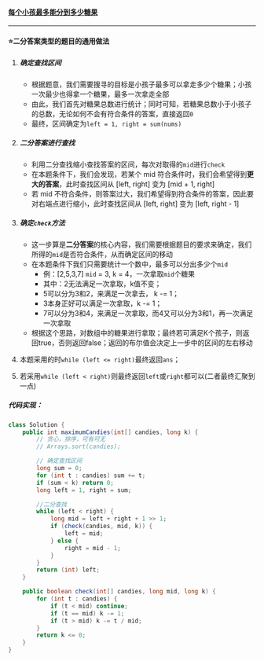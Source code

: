#### <a href="https://leetcode.cn/problems/maximum-candies-allocated-to-k-children/">每个小孩最多能分到多少糖果</a>

-------------

#### :star:二分答案类型的题目的通用做法

1. ##### 确定查找区间

   - 根据题意，我们需要搜寻的目标是小孩子最多可以拿走多少个糖果；小孩一次最少也得拿一个糖果，最多一次拿走全部
   - 由此，我们首先对糖果总数进行统计；同时可知，若糖果总数小于小孩子的总数，无论如何不会有符合条件的答案，直接返回`0`
   - 最终，区间确定为`left = 1, right = sum(nums)`

2. ##### 二分答案进行查找

   - 利用二分查找缩小查找答案的区间，每次对取得的`mid`进行`check`
   - 在本题条件下，我们会发现，若某个 mid 符合条件时，我们会希望得到**更大的答案**，此时查找区间从 [left, right] 变为 [mid + 1, right]
   - 若 mid 不符合条件，则答案过大，我们希望得到符合条件的答案，因此要对右端点进行缩小，此时查找区间从 [left, right] 变为 [left, right - 1]

3. ##### 确定`check`方法

   - 这一步算是**二分答案**的核心内容，我们需要根据题目的要求来确定，我们所得的`mid`是否符合条件，从而确定区间的移动
   - 在本题条件下我们只需要统计一个数中，最多可以分出多少个`mid`
     - 例：[2,5,3,7] `mid` = 3, k = 4，一次拿取`mid`个糖果
     - 其中：2无法满足一次拿取，k值不变；
     - 5可以分为3和2，来满足一次拿去， k -= 1；
     - 3本身正好可以满足一次拿取，k -= 1；
     - 7可以分为3和4，来满足一次拿取，而4又可以分为3和1，再一次满足一次拿取
   - 根据这个思路，对数组中的糖果进行拿取；最终若可满足K个孩子，则返回true，否则返回false；返回的布尔值会决定上一步中的区间的左右移动

4. 本题采用的时`while (left <= right)`最终返回`ans`；

5. 若采用`while (left < right)`则最终返回`left`或`right`都可以(二者最终汇聚到一点)

##### 代码实现：

```java
class Solution {
    public int maximumCandies(int[] candies, long k) {
        // 贪心，排序，可有可无
        // Arrays.sort(candies);

        // 确定查找区间
        long sum = 0;
        for (int t : candies) sum += t;
        if (sum < k) return 0;
        long left = 1, right = sum;

        //二分查找
        while (left < right) {
            long mid = left + right + 1 >> 1;
            if (check(candies, mid, k)) {
                left = mid;
            } else {
                right = mid - 1;
            }
        }
        return (int) left;
    }

    public boolean check(int[] candies, long mid, long k) {
        for (int t : candies) {
            if (t < mid) continue;
            if (t == mid) k -= 1;
            if (t > mid) k -= t / mid;
        }
        return k <= 0;
    }
}
```

